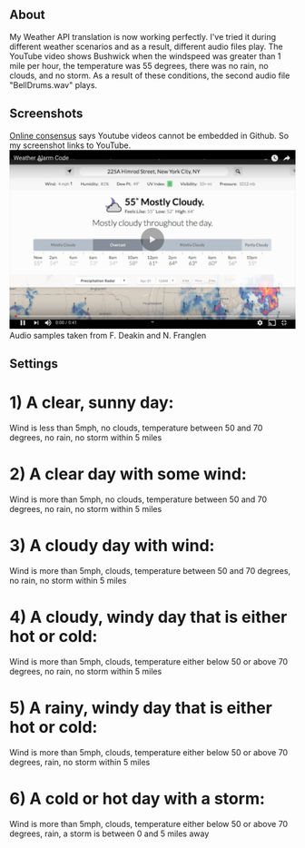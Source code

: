 ## About
My Weather API translation is now working perfectly. I've tried it during different weather scenarios and as a result, different audio files play. The YouTube video shows Bushwick when the windspeed was greater than 1 mile per hour, the temperature was 55 degrees, there was no rain, no clouds, and no storm. As a result of these conditions, the second audio file "BellDrums.wav" plays.


## Screenshots
[Online consensus](https://stackoverflow.com/questions/11804820/embed-a-youtube-video) says Youtube videos cannot be embedded in Github. So my screenshot links to YouTube.
[![alt text](https://github.com/wittenjeremy/openframeworks/blob/master/Image%20files/Weatherscreenshot.png)](https://www.youtube.com/watch?v=GyJEt7Z_V7Y)
Audio samples taken from F. Deakin and N. Franglen

## Settings
# 1) A clear, sunny day: 
Wind is less than 5mph, no clouds, temperature between 50 and 70 degrees, no rain, no storm within 5 miles

# 2) A clear day with some wind: 
Wind is more than 5mph, no clouds, temperature between 50 and 70 degrees, no rain, no storm within 5 miles

# 3) A cloudy day with wind: 
Wind is more than 5mph, clouds, temperature between 50 and 70 degrees, no rain, no storm within 5 miles

# 4) A cloudy, windy day that is either hot or cold: 
Wind is more than 5mph, clouds, temperature either below 50 or above 70 degrees, no rain, no storm within 5 miles

# 5) A rainy, windy day that is either hot or cold: 
Wind is more than 5mph, clouds, temperature either below 50 or above 70 degrees, rain, no storm within 5 miles

# 6) A cold or hot day with a storm: 
Wind is more than 5mph, clouds, temperature either below 50 or above 70 degrees, rain, a storm is between 0 and 5 miles away
